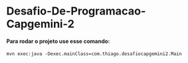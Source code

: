 # Desafio-De-Programacao-Capgemini-2

#### Para rodar o projeto use esse comando:
```mvn exec:java -Dexec.mainClass=com.thiago.desafiocapgemini2.Main```

